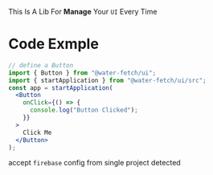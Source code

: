 This Is A Lib For **Manage** Your `UI` Every Time

# Code Exmple

```jsx
// define a Button
import { Button } from "@water-fetch/ui";
import { startApplication } from "@water-fetch/ui/src";
const app = startApplication(
  <Button
    onClick={() => {
      console.log("Button Clicked");
    }}
  >
    Click Me
  </Button>
);
```

accept `firebase` config from single project detected
